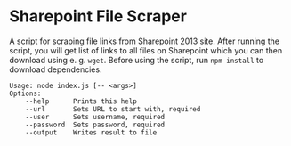 # Sharepoint File Scraper
A script for scraping file links from Sharepoint 2013 site. After running the script, you will get list of links to all files on Sharepoint which you can then download using e. g. `wget`.
Before using the script, run `npm install` to download dependencies.


```
Usage: node index.js [-- <args>]
Options:
    --help      Prints this help
    --url       Sets URL to start with, required
    --user      Sets username, required
    --password  Sets password, required
    --output    Writes result to file
```
